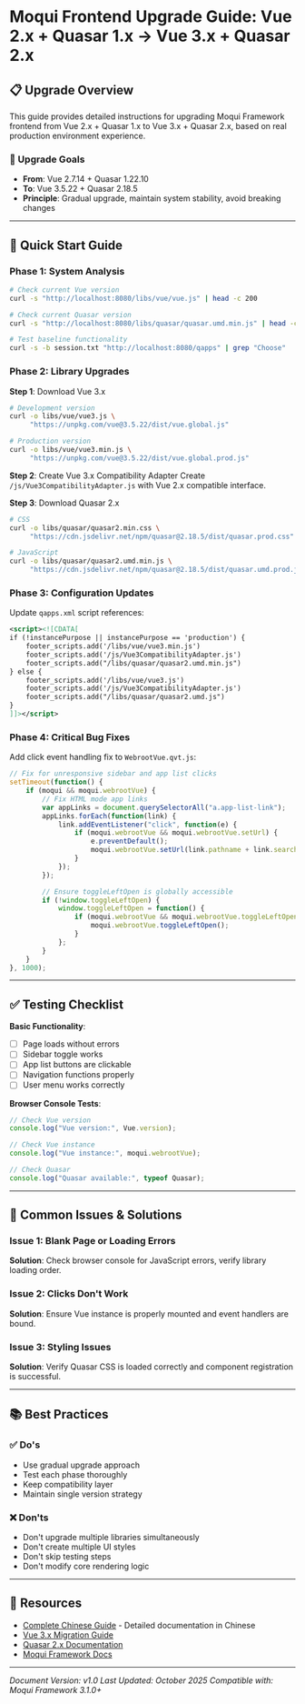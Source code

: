 # Moqui Frontend Upgrade Guide: Vue 2.x + Quasar 1.x → Vue 3.x + Quasar 2.x

## 📋 Upgrade Overview

This guide provides detailed instructions for upgrading Moqui Framework frontend from Vue 2.x + Quasar 1.x to Vue 3.x + Quasar 2.x, based on real production environment experience.

### 🎯 Upgrade Goals
- **From**: Vue 2.7.14 + Quasar 1.22.10
- **To**: Vue 3.5.22 + Quasar 2.18.5
- **Principle**: Gradual upgrade, maintain system stability, avoid breaking changes

---

## 🚀 Quick Start Guide

### Phase 1: System Analysis
```bash
# Check current Vue version
curl -s "http://localhost:8080/libs/vue/vue.js" | head -c 200

# Check current Quasar version
curl -s "http://localhost:8080/libs/quasar/quasar.umd.min.js" | head -c 200

# Test baseline functionality
curl -s -b session.txt "http://localhost:8080/qapps" | grep "Choose"
```

### Phase 2: Library Upgrades

**Step 1**: Download Vue 3.x
```bash
# Development version
curl -o libs/vue/vue3.js \
     "https://unpkg.com/vue@3.5.22/dist/vue.global.js"

# Production version
curl -o libs/vue/vue3.min.js \
     "https://unpkg.com/vue@3.5.22/dist/vue.global.prod.js"
```

**Step 2**: Create Vue 3.x Compatibility Adapter
Create `/js/Vue3CompatibilityAdapter.js` with Vue 2.x compatible interface.

**Step 3**: Download Quasar 2.x
```bash
# CSS
curl -o libs/quasar/quasar2.min.css \
     "https://cdn.jsdelivr.net/npm/quasar@2.18.5/dist/quasar.prod.css"

# JavaScript
curl -o libs/quasar/quasar2.umd.min.js \
     "https://cdn.jsdelivr.net/npm/quasar@2.18.5/dist/quasar.umd.prod.js"
```

### Phase 3: Configuration Updates

Update `qapps.xml` script references:
```xml
<script><![CDATA[
if (!instancePurpose || instancePurpose == 'production') {
    footer_scripts.add('/libs/vue/vue3.min.js')
    footer_scripts.add('/js/Vue3CompatibilityAdapter.js')
    footer_scripts.add("/libs/quasar/quasar2.umd.min.js")
} else {
    footer_scripts.add('/libs/vue/vue3.js')
    footer_scripts.add('/js/Vue3CompatibilityAdapter.js')
    footer_scripts.add("/libs/quasar/quasar2.umd.js")
}
]]></script>
```

### Phase 4: Critical Bug Fixes

Add click event handling fix to `WebrootVue.qvt.js`:
```javascript
// Fix for unresponsive sidebar and app list clicks
setTimeout(function() {
    if (moqui && moqui.webrootVue) {
        // Fix HTML mode app links
        var appLinks = document.querySelectorAll("a.app-list-link");
        appLinks.forEach(function(link) {
            link.addEventListener("click", function(e) {
                if (moqui.webrootVue && moqui.webrootVue.setUrl) {
                    e.preventDefault();
                    moqui.webrootVue.setUrl(link.pathname + link.search);
                }
            });
        });

        // Ensure toggleLeftOpen is globally accessible
        if (!window.toggleLeftOpen) {
            window.toggleLeftOpen = function() {
                if (moqui.webrootVue && moqui.webrootVue.toggleLeftOpen) {
                    moqui.webrootVue.toggleLeftOpen();
                }
            };
        }
    }
}, 1000);
```

---

## ✅ Testing Checklist

**Basic Functionality**:
- [ ] Page loads without errors
- [ ] Sidebar toggle works
- [ ] App list buttons are clickable
- [ ] Navigation functions properly
- [ ] User menu works correctly

**Browser Console Tests**:
```javascript
// Check Vue version
console.log("Vue version:", Vue.version);

// Check Vue instance
console.log("Vue instance:", moqui.webrootVue);

// Check Quasar
console.log("Quasar available:", typeof Quasar);
```

---

## 🚨 Common Issues & Solutions

### Issue 1: Blank Page or Loading Errors
**Solution**: Check browser console for JavaScript errors, verify library loading order.

### Issue 2: Clicks Don't Work
**Solution**: Ensure Vue instance is properly mounted and event handlers are bound.

### Issue 3: Styling Issues
**Solution**: Verify Quasar CSS is loaded correctly and component registration is successful.

---

## 📚 Best Practices

### ✅ Do's
- Use gradual upgrade approach
- Test each phase thoroughly
- Keep compatibility layer
- Maintain single version strategy

### ❌ Don'ts
- Don't upgrade multiple libraries simultaneously
- Don't create multiple UI styles
- Don't skip testing steps
- Don't modify core rendering logic

---

## 📖 Resources

- [Complete Chinese Guide](Vue-Quasar升级指导.md) - Detailed documentation in Chinese
- [Vue 3.x Migration Guide](https://v3-migration.vuejs.org/)
- [Quasar 2.x Documentation](https://quasar.dev/)
- [Moqui Framework Docs](https://www.moqui.org/docs/)

---

*Document Version: v1.0*
*Last Updated: October 2025*
*Compatible with: Moqui Framework 3.1.0+*